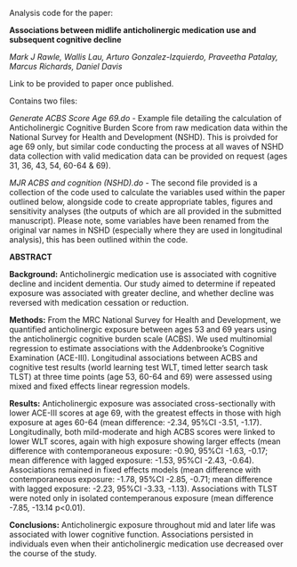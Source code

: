 Analysis code for the paper:

**Associations between midlife anticholinergic medication use and subsequent cognitive decline**

_Mark J Rawle, Wallis Lau, Arturo Gonzalez-Izquierdo, Praveetha Patalay, Marcus Richards, Daniel Davis_


Link to be provided to paper once published.


Contains two files:

_Generate ACBS Score Age 69.do_ - Example file detailing the calculation of Anticholinergic Cognitive Burden Score from raw medication data within the National Survey for Health and Development (NSHD). This is proivded for age 69 only, but similar code conducting the process at all waves of NSHD data collection with valid medication data can be provided on request (ages 31, 36, 43, 54, 60-64 & 69).

_MJR ACBS and cognition (NSHD).do_ - The second file provided is a collection of the code used to calculate the variables used within the paper outlined below, alongside code to create appropriate tables, figures and sensitivity analyses (the outputs of which are all provided in the submitted manuscript).
Please note, some variables have been renamed from the original var names in NSHD (especially where they are used in longitudinal analysis), this has been outlined within the code.




**ABSTRACT**

**Background:**
Anticholinergic medication use is associated with cognitive decline and incident dementia. Our study aimed to determine if repeated exposure was associated with greater decline, and whether decline was reversed with medication cessation or reduction.

**Methods:**
From the MRC National Survey for Health and Development, we quantified anticholinergic exposure between ages 53 and 69 years using the anticholinergic cognitive burden scale (ACBS). We used multinomial regression to estimate associations with the Addenbrooke’s Cognitive Examination (ACE-III). Longitudinal associations between ACBS and cognitive test results (world learning test WLT, timed letter search task TLST) at three time points (age 53, 60-64 and 69) were assessed using mixed and fixed effects linear regression models.

**Results:**
Anticholinergic exposure was associated cross-sectionally with lower ACE-III scores at age 69, with the greatest effects in those with high exposure at ages 60-64 (mean difference: -2.34, 95%CI -3.51, -1.17). Longitudinally, both mild-moderate and high ACBS scores were linked to lower WLT scores, again with high exposure showing larger effects (mean difference with contemporaneous exposure: -0.90, 95%CI -1.63, -0.17; mean difference with lagged exposure: -1.53, 95%CI -2.43, -0.64). Associations remained in fixed effects models (mean difference with contemporaneous exposure: -1.78, 95%CI -2.85, -0.71; mean difference with lagged exposure: -2.23, 95%CI -3.33, -1.13). Associations with TLST were noted only in isolated contemperanous exposure (mean difference -7.85, -13.14 p<0.01).

**Conclusions:**
Anticholinergic exposure throughout mid and later life was associated with lower cognitive function. Associations persisted in individuals even when their anticholinergic medication use decreased over the course of the study.

